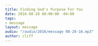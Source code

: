 ```yaml
---
title: Finding God's Purpose For You
date: 2016-08-28 00:00:00 -04:00
tags:
- message
layout: message
audio: "/audio/2016/message 08-28-16.mp3"
author: cliff
---
```


